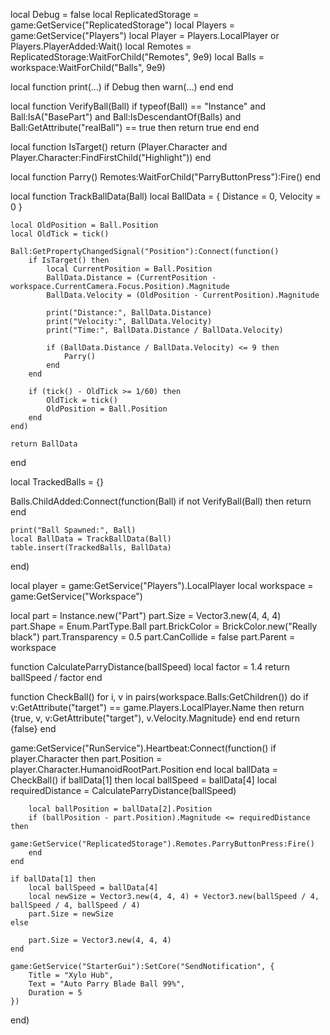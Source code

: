 local Debug = false
local ReplicatedStorage = game:GetService("ReplicatedStorage")
local Players = game:GetService("Players")
local Player = Players.LocalPlayer or Players.PlayerAdded:Wait()
local Remotes = ReplicatedStorage:WaitForChild("Remotes", 9e9)
local Balls = workspace:WaitForChild("Balls", 9e9)

local function print(...)
    if Debug then
        warn(...)
    end
end

local function VerifyBall(Ball)
    if typeof(Ball) == "Instance" and Ball:IsA("BasePart") and Ball:IsDescendantOf(Balls) and Ball:GetAttribute("realBall") == true then
        return true
    end
end

local function IsTarget()
    return (Player.Character and Player.Character:FindFirstChild("Highlight"))
end

local function Parry()
    Remotes:WaitForChild("ParryButtonPress"):Fire()
end

local function TrackBallData(Ball)
    local BallData = {
        Distance = 0,
        Velocity = 0
    }

    local OldPosition = Ball.Position
    local OldTick = tick()

    Ball:GetPropertyChangedSignal("Position"):Connect(function()
        if IsTarget() then
            local CurrentPosition = Ball.Position
            BallData.Distance = (CurrentPosition - workspace.CurrentCamera.Focus.Position).Magnitude
            BallData.Velocity = (OldPosition - CurrentPosition).Magnitude

            print("Distance:", BallData.Distance)
            print("Velocity:", BallData.Velocity)
            print("Time:", BallData.Distance / BallData.Velocity)

            if (BallData.Distance / BallData.Velocity) <= 9 then
                Parry()
            end
        end

        if (tick() - OldTick >= 1/60) then
            OldTick = tick()
            OldPosition = Ball.Position
        end
    end)

    return BallData
end

local TrackedBalls = {}

Balls.ChildAdded:Connect(function(Ball)
    if not VerifyBall(Ball) then
        return
    end

    print("Ball Spawned:", Ball)
    local BallData = TrackBallData(Ball)
    table.insert(TrackedBalls, BallData)
end)

local player = game:GetService("Players").LocalPlayer
local workspace = game:GetService("Workspace")

local part = Instance.new("Part")
part.Size = Vector3.new(4, 4, 4)
part.Shape = Enum.PartType.Ball
part.BrickColor = BrickColor.new("Really black")
part.Transparency = 0.5
part.CanCollide = false
part.Parent = workspace

function CalculateParryDistance(ballSpeed)
    local factor = 1.4
    return ballSpeed / factor
end

function CheckBall()
    for i, v in pairs(workspace.Balls:GetChildren()) do
        if v:GetAttribute("target") == game.Players.LocalPlayer.Name then
            return {true, v, v:GetAttribute("target"), v.Velocity.Magnitude}
        end
    end
    return {false}
end

game:GetService("RunService").Heartbeat:Connect(function()
    if player.Character then
        part.Position = player.Character.HumanoidRootPart.Position
    end
    local ballData = CheckBall()
    if ballData[1] then
        local ballSpeed = ballData[4]
        local requiredDistance = CalculateParryDistance(ballSpeed)
        
        local ballPosition = ballData[2].Position
        if (ballPosition - part.Position).Magnitude <= requiredDistance then
            game:GetService("ReplicatedStorage").Remotes.ParryButtonPress:Fire()
        end
    end

    if ballData[1] then
        local ballSpeed = ballData[4]
        local newSize = Vector3.new(4, 4, 4) + Vector3.new(ballSpeed / 4, ballSpeed / 4, ballSpeed / 4)
        part.Size = newSize
    else

        part.Size = Vector3.new(4, 4, 4)
    end

    game:GetService("StarterGui"):SetCore("SendNotification", {
        Title = "Xylo Hub",
        Text = "Auto Parry Blade Ball 99%",
        Duration = 5
    })
end)
